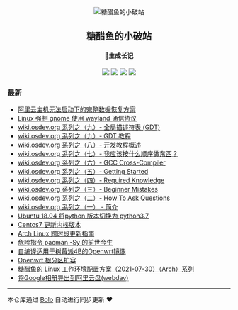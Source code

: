<p align="center"><img alt="糖醋鱼的小破站" src="https://avatars.githubusercontent.com/u/31023767?s=48&v=4"></p><h2 align="center">
糖醋鱼的小破站
</h2>

<h4 align="center">🐠生成长记</h4>
<p align="center"><a title="糖醋鱼的小破站" target="_blank" href="https://github.com/expoli/bolo-blog"><img src="https://img.shields.io/github/last-commit/expoli/bolo-blog.svg?style=flat-square&color=FF9900"></a>
<a title="GitHub repo size in bytes" target="_blank" href="https://github.com/expoli/bolo-blog"><img src="https://img.shields.io/github/repo-size/expoli/bolo-blog.svg?style=flat-square"></a>
<a title="Bolo Version" target="_blank" href="https://github.com/adlered/bolo-solo"><img src="https://img.shields.io/badge/bolo-v2.6 稳定版-f1e05a.svg?style=flat-square&color=blueviolet"></a>
<a title="Hits" target="_blank" href="https://github.com/88250/hits"><img src="https://hits.b3log.org/expoli/bolo-blog.svg"></a></p>

### 最新

* [阿里云主机无法启动下的完整数据恢复方案](https://expoli.tech/articles/2022/08/12/1660269223615.html)
* [Linux 强制 gnome 使用 wayland 通信协议](https://expoli.tech/articles/2022/07/04/1656893499729.html)
* [wiki.osdev.org 系列之（九）- 全局描述符表 (GDT)](https://expoli.tech/articles/2022/06/11/1654937103303.html)
* [wiki.osdev.org 系列之（九）- GDT 教程](https://expoli.tech/articles/2022/06/11/1655022123760.html)
* [wiki.osdev.org 系列之（八）- 开发教程概述](https://expoli.tech/articles/2022/06/11/1654920969652.html)
* [wiki.osdev.org 系列之（七）- 我应该按什么顺序做东西？](https://expoli.tech/articles/2022/06/11/1654913225694.html)
* [wiki.osdev.org 系列之（六）- GCC Cross-Compiler](https://expoli.tech/articles/2022/06/10/1654861381912.html)
* [wiki.osdev.org 系列之（五）- Getting Started](https://expoli.tech/articles/2022/06/10/1654832154270.html)
* [wiki.osdev.org 系列之（四）- Required Knowledge](https://expoli.tech/articles/2022/06/09/1654780162002.html)
* [wiki.osdev.org 系列之（三）- Beginner Mistakes](https://expoli.tech/articles/2022/06/09/1654785705065.html)
* [wiki.osdev.org 系列之（二）- How To Ask Questions](https://expoli.tech/articles/2022/06/09/1654837274648.html)
* [wiki.osdev.org 系列之（一） - 简介](https://expoli.tech/articles/2022/06/09/1654767003313.html)
* [Ubuntu 18.04 将python 版本切换为 python3.7](https://expoli.tech/articles/2022/05/30/1653917302720.html)
* [Centos7 更新内核版本](https://expoli.tech/articles/2022/05/04/1651652951905.html)
* [Arch Linux 跨时段更新指南](https://expoli.tech/articles/2022/01/04/1641282412282.html)
* [危险指令 pacman -Sy 的前世今生](https://expoli.tech/articles/2022/01/04/1641283754635.html)
* [自编译适用于树莓派4B的Openwrt镜像](https://expoli.tech/articles/2021/12/15/1639564263986.html)
* [Openwrt 根分区扩容](https://expoli.tech/articles/2021/12/10/1639125544720.html)
* [糖醋鱼的 Linux 工作环境配置方案（2021-07-30）（Arch）系列](https://expoli.tech/articles/2021/07/30/1627614066701.html)
* [将Google相册导出到阿里云盘(webdav)](https://expoli.tech/articles/2021/07/18/1626606693060.html)



---

本仓库通过 [Bolo](https://github.com/adlered/bolo-solo) 自动进行同步更新 ❤️ 
